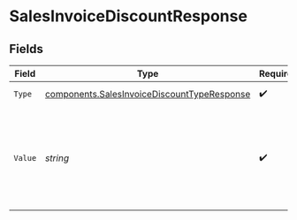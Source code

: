 # SalesInvoiceDiscountResponse


## Fields

| Field                                                                                                      | Type                                                                                                       | Required                                                                                                   | Description                                                                                                | Example                                                                                                    |
| ---------------------------------------------------------------------------------------------------------- | ---------------------------------------------------------------------------------------------------------- | ---------------------------------------------------------------------------------------------------------- | ---------------------------------------------------------------------------------------------------------- | ---------------------------------------------------------------------------------------------------------- |
| `Type`                                                                                                     | [components.SalesInvoiceDiscountTypeResponse](../../models/components/salesinvoicediscounttyperesponse.md) | :heavy_check_mark:                                                                                         | The type of discount.                                                                                      | amount                                                                                                     |
| `Value`                                                                                                    | *string*                                                                                                   | :heavy_check_mark:                                                                                         | A string containing an exact monetary amount in the given currency, or the percentage.                     | 10.00                                                                                                      |